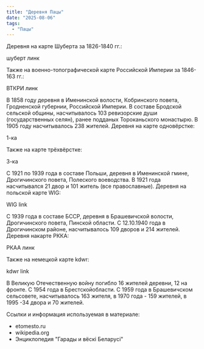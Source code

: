 ```yaml
---
title: "Деревня Пацы"
date: "2025-08-06"
tags: 
  - "Пацы"
---
```


Деревня на карте Шуберта за 1826-1840 гг.:

шуберт линк

Также на военно-топографической карте Российской Империи за 1846-163 гг.:

ВТКРИ линк

В 1858 году деревня в Именинской волости, Кобринского повета, Гродненской губернии, Российской Империи. В составе Бродской сельской общины, насчитывалось 103 ревизорские души (государственных селян), ранее подданых Тороканьского монастырю. В 1905 году насчитывалось 238 жителей. Деревня на карте одновёрстке:

1-ка

Также на карте трёхвёрстке:

3-ка

С 1921 по 1939 года в составе Польши, деревня в Именинской гмине, Дрогичинского повета, Полеского воеводства. В 1921 года насчитывался 21 двор и 101 житель (все православные). Деревня на польской карте WIG:

WIG link

С 1939 года в составе БССР, деревня в Брашевичской волости, Дрогичинского повета, Пинской области. С 12.10.1940 года в Дрогичинском районе, насчитывалось 109 дворов и 214 жителей. Деревня накарте РККА:

РКАА линк

Также на немецкой карте kdwr:

kdwr link

В Великую Отечественную войну погибло 16 жителей деревни, 12 на фронте. С 1954 года в Брестскойобласти. С 1959 года в Брашевичском сельсовете, насчитывалось 163 жителя, в 1970 года - 159 жителей, в 1995 -34 двора и 70 жителей.

Ссылки и информация используемая в материале:
- etomesto.ru
- wikipedia.org
- Энциклопедия "Гарады и вёскi Беларусi"

